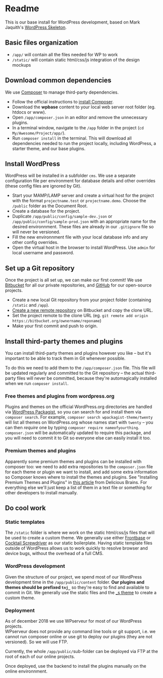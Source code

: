 # Readme

This is our base install for WordPress development, based on Mark Jaquith's [WordPress Skeleton](https://github.com/markjaquith/WordPress-Skeleton).

## Basic files organization

- `/app/` will contain all the files needed for WP to work
- `/static/` will contain static html/css/js integration of the design mockups

## Download common dependencies

We use [Composer](https://getcomposer.org/) to manage third-party dependencies.

- Follow the official instructions to [install Composer](https://getcomposer.org/download/).
- Download the **wpbase** content to your local web server root folder (eg. htdocs or www).
- Open `/app/composer.json` in an editor and remove the unnecessary plugins.
- In a terminal window, navigate to the `/app` folder in the project (`cd My/Awesome/Project/app/`).
- Run `composer install` in the terminal. This will download all dependencies needed to run the project locally, including WordPress, a starter theme, and our base plugins.


## Install WordPress

WordPress will be installed in a subfolder `cms`. We use a separate configuration file per environment for database details and other overrides (these config files are ignored by Git).

- Start your MAMP/LAMP server and create a virtual host for the project with the format `projectname.test` or `projectname.demo`. Choose the `/public` folder as the Document Root.
- Create a database for the project.
- Duplicate `/app/public/config/sample-dev.json` or `/app/public/config/sample-prod.json` with an appropriate name for the desired environnment. These files are already in our `.gitignore` file so will never be versioned.
- Fill the new environnment file with your local database info and any other config overrides. 
- Open the virtual host in the browser to install WordPress. Use `admin` for local username and password.

## Set up a Git repository

Once the project is all set up, we can make our first commit! We use [Bitbucket](http://bitbucket.org) for all our private repositories, and [GitHub](http://github.com) for our open-source projects.

- Create a new local Git repository from your project folder (containing `/static` and `/app`).
- [Create a new remote repository](https://bitbucket.org/repo/create) on Bitbucket and copy the clone URL.
- Set the project remote to the clone URL (eg. `git remote add origin https://bitbucket.org/ownername/reponame`)
- Make your first commit and push to origin.

## Install third-party themes and plugins

You can install third-party themes and plugins however you like – but it's important to be able to track them in Git whenever possible.

To do this we need to add them to the `/app/composer.json` file. This file will be updated regularly and committed to the Git repository – the actual third-party files will never be committed, because they're automagically installed when we run `composer install`.

### Free themes and plugins from wordpress.org

Plugins and themes on the official WordPress.org directories are handled via [WordPress Packagist](http://wpackagist.org), so you can search for and install them via `composer search`. For example, `composer search wpackagist-theme/twenty` will list all themes on WordPress.org whose names start with `twenty` – you can then *require* one by typing `composer require nameofyourthing`. `composer.json` will be automatically updated to require this package, and you will need to commit it to Git so everyone else can easily install it too.

### Premium themes and plugins

Apparently some premium themes and plugins can be installed with composer too: we need to add extra repositories to the `composer.json` file for each theme or plugin we want to install, and add some extra information so Composer knows where to install the themes and plugins. See "Installing Premium Themes and Plugins" in [this article](https://deliciousbrains.com/using-composer-manage-wordpress-themes-plugins/) from Delicious Brains.
For everything else we'll just keep a list of them in a text file or something for other developers to install manually.

## Do cool work

### Static templates

The `/static` folder is where we work on the static html/css/js files that will be used to create a custom theme. We generally use either [Frontbase](https://github.com/TigerAndJune/frontbase) or [Cocktail Screwdriver](https://github.com/anthonygrignoux/cocktail-screwdriver) as our static boilerplate.
Having static template files outside of WordPress allows us to work quickly to resolve browser and device bugs, without the overhead of a full CMS.

### WordPress development

Given the structure of our project, we spend most of our WordPress development time in the `/app/public/content` folder. **Our plugins and themes should be prefixed `tnj_`** so they're easy to find and available to commit in Git. We generally use the static files and the [_s theme](http://underscores.me/) to create a custom theme.

### Deployment

As of december 2018 we use WPserveur for most of our WordPress projects.  
WPserveur does not provide any command line tools or git support, i.e. we cannot run composer online or use git to deploy our plugins (they are not versioned). So we will use FTP.

Currently, the whole `/app/public/`sub-folder can be deployed via FTP at the root of each of our online projects.

Once deployed, use the backend to install the plugins manually on the online environnment.



